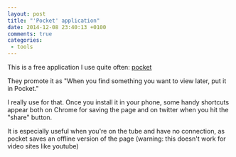 ```yaml
---
layout: post
title: "'Pocket' application"
date: 2014-12-08 23:40:13 +0100
comments: true
categories: 
 - tools
---
```


This is a free application I use quite often: [pocket](http://getpocket.com/)

They promote it as "When you find something you want to view later, put it in Pocket."

I really use for that. Once you install it in your phone, some handy shortcuts appear both on Chrome for saving the page and on twitter when you hit the "share" button.

It is especially useful when you're on the tube and have no connection, as pocket saves an offline version of the page (warning: this doesn't work for video sites like youtube)